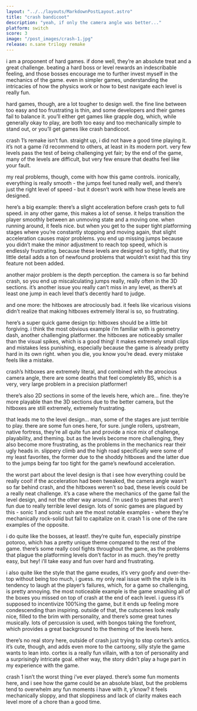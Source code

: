```yaml
---
layout: "../../layouts/MarkdownPostLayout.astro"
title: "crash bandicoot"
description: "yeah, if only the camera angle was better..."
platform: switch
score: 3
image: "/post_images/crash-1.jpg"
release: n.sane trilogy remake
---
```

i am a proponent of hard games. if done well, they’re an absolute treat and a great challenge. beating a hard boss or level rewards an indescribable feeling, and those bosses encourage me to further invest myself in the mechanics of the game. even in simpler games, understanding the intricacies of how the physics work or how to best navigate each level is really fun.

hard games, though, are a lot tougher to design well. the fine line between too easy and too frustrating is thin, and some developers and their games fail to balance it. you’ll either get games like grapple dog, which, while generally okay to play, are both too easy and too mechanically simple to stand out, or you’ll get games like crash bandicoot.

crash 1’s remake isn’t fun. straight up, i did not have a good time playing it. it’s not a game i’d recommend to others, at least in its modern port. very few levels pass the test of being challenging yet fair; by the end of the game, many of the levels are difficult, but very few ensure that deaths feel like your fault.

my real problems, though, come with how this game controls. ironically, everything is really smooth - the jumps feel tuned really well, and there’s just the right level of speed - but it doesn’t work with how these levels are designed.

here’s a big example: there’s a slight acceleration before crash gets to full speed. in any other game, this makes a lot of sense. it helps transition the player smoothly between an unmoving state and a moving one. when running around, it feels nice. but when you get to the super tight platforming stages where you’re constantly stopping and moving again, that slight acceleration causes major problems. you end up missing jumps because you didn’t make the minor adjustment to reach top speed, which is endlessly frustrating. because these levels are designed so tightly, that tiny little detail adds a ton of newfound problems that wouldn’t exist had this tiny feature not been added.

another major problem is the depth perception. the camera is so far behind crash, so you end up miscalculating jumps really, really often in the 3D sections. it’s another issue you really can’t miss in any level, as there’s at least one jump in each level that’s decently hard to judge.

and one more: the hitboxes are atrociously bad. it feels like vicarious visions didn’t realize that making hitboxes extremely literal is so, so frustrating.

here’s a super quick game design tip: hitboxes should be a little bit forgiving. i think the most obvious example i’m familiar with is geometry dash, another challenging platformer. the hitboxes are noticeably smaller than the visual spikes, which is a good thing! it makes extremely small clips and mistakes less punishing, especially because the game is already pretty hard in its own right. when you die, you know you’re dead. every mistake feels like a mistake. 

crash’s hitboxes are extremely literal, and combined with the atrocious camera angle, there are some deaths that feel completely BS, which is a very, very large problem in a precision platformer!

there’s also 2D sections in some of the levels here, which are… fine. they’re more playable than the 3D sections due to the better camera, but the hitboxes are still extremely, extremely frustrating.

that leads me to the level design… man, some of the stages are just terrible to play. there are some fun ones here, for sure. jungle rollers, upstream, native fortress, they’re all quite fun and provide a nice mix of challenge, playability, and theming. but as the levels become more challenging, they also become more frustrating, as the problems in the mechanics rear their ugly heads in. slippery climb and the high road specifically were some of my least favorites, the former due to the shoddy hitboxes and the latter due to the jumps being far too tight for the game’s newfound acceleration.

the worst part about the level design is that i see how everything could be really cool! if the acceleration had been tweaked, the camera angle wasn’t so far behind crash, and the hitboxes weren’t so bad, these levels could be a really neat challenge. it’s a case where the mechanics of the game fail the level design, and not the other way around. i’m used to games that aren’t fun due to really terrible level design. lots of sonic games are plagued by this - sonic 1 and sonic rush are the most notable examples - where they’re mechanically rock-solid but fail to capitalize on it. crash 1 is one of the rare examples of the opposite.

i do quite like the bosses, at least!. they’re quite fun, especially pinstripe potoroo, which has a pretty unique theme compared to the rest of the game. there’s some really cool fights throughout the game, as the problems that plague the platforming levels don’t factor in as much. they’re pretty easy, but hey! i’ll take easy and fun over hard and frustrating.

i also quite like the style that the game exudes, it’s very goofy and over-the-top without being too much, i guess. my only real issue with the style is its tendency to laugh at the player’s failures, which, for a game so challenging, is pretty annoying. the most noticeable example is the game smashing all of the boxes you missed on top of crash at the end of each level. i guess it’s supposed to incentivize 100%ing the game, but it ends up feeling more condescending than inspiring. outside of that, the cutscenes look really nice, filled to the brim with personality, and there’s some great tunes musically. lots of percussion is used, with bongos taking the forefront, which provides a great background to the theming of the levels here.

there’s no real story here, outside of crash just trying to stop cortex’s antics. it’s cute, though, and adds even more to the cartoony, silly style the game wants to lean into. cortex is a really fun villain, with a ton of personality and a surprisingly intricate goal. either way, the story didn’t play a huge part in my experience with the game.

crash 1 isn’t the worst thing i’ve ever played. there’s some fun moments here, and i see how the game could be an absolute blast, but the problems tend to overwhelm any fun moments i have with it, y’know? it feels mechanically sloppy, and that sloppiness and lack of clarity makes each level more of a chore than a good time. 
